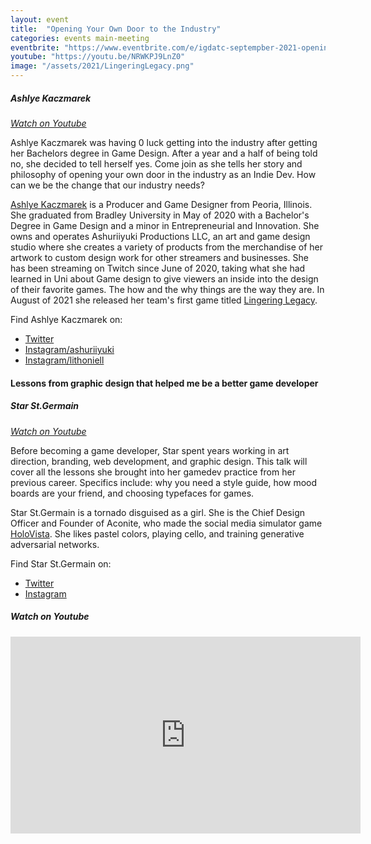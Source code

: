 ```yaml
---
layout: event
title:  "Opening Your Own Door to the Industry"
categories: events main-meeting
eventbrite: "https://www.eventbrite.com/e/igdatc-septempber-2021-opening-your-own-door-to-the-industry-tickets-167782663463"
youtube: "https://youtu.be/NRWKPJ9LnZ0"
image: "/assets/2021/LingeringLegacy.png"
---
```


##### Ashlye Kaczmarek
_[Watch on Youtube](https://youtu.be/NRWKPJ9LnZ0?t=2623)_

Ashlye Kaczmarek was having 0 luck getting into the industry after getting her Bachelors degree in Game Design. After a year and a half of being told no, she decided to tell herself yes. Come join as she tells her story and philosophy of opening your own door in the industry as an Indie Dev. How can we be the change that our industry needs?

[Ashlye Kaczmarek](https://ashuriiyukigames.carrd.co/) is a Producer and Game Designer from Peoria, Illinois. She graduated from Bradley University in May of 2020 with a Bachelor's Degree in Game Design and a minor in Entrepreneurial and Innovation. She owns and operates Ashuriiyuki Productions LLC, an art and game design studio where she creates a variety of products from the merchandise of her artwork to custom design work for other streamers and businesses. She has been streaming on Twitch since June of 2020, taking what she had learned in Uni about Game design to give viewers an inside into the design of their favorite games. The how and the why things are the way they are. In August of 2021 she released her team's first game titled [Lingering Legacy](https://linktr.ee/LingeringLegacy).

Find Ashlye Kaczmarek on:
* [Twitter](https://twitter.com/AshuriiYuki)
* [Instagram/ashuriiyuki](https://www.instagram.com/ashuriiyuki/)
* [Instagram/lithoniell](https://www.instagram.com/lithoniell/)


#### Lessons from graphic design that helped me be a better game developer
##### Star St.Germain
_[Watch on Youtube](https://youtu.be/NRWKPJ9LnZ0?t=684)_

Before becoming a game developer, Star spent years working in art direction, branding, web development, and graphic design. This talk will cover all the lessons she brought into her gamedev practice from her previous career. Specifics include: why you need a style guide, how mood boards are your friend, and choosing typefaces for games.

Star St.Germain is a tornado disguised as a girl. She is the Chief Design Officer and Founder of Aconite, who made the social media simulator game [HoloVista](https://www.enterholovista.com/). She likes pastel colors, playing cello, and training generative adversarial networks.

Find Star St.Germain on:
* [Twitter](https://twitter.com/thisisstar)
* [Instagram](https://www.instagram.com/thisisstar/)

##### _Watch on Youtube_

<iframe width="560" height="315" src="https://www.youtube.com/embed/NRWKPJ9LnZ0?start=200" title="YouTube video player" frameborder="0" allow="accelerometer; autoplay; clipboard-write; encrypted-media; gyroscope; picture-in-picture" allowfullscreen></iframe>
